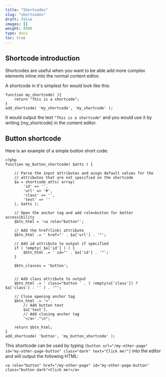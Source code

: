 ```yaml
---
title: "Shortcodes"
slug: "shortcodes"
draft: false
images: []
weight: 9990
type: docs
toc: true
---
```


## Shortcode introduction
Shortcodes are useful when you want to be able add more complex elements inline into the normal content editor.

A shortcode in it's simplest for would look like this:

    function my_shortcode( ){
        return "This is a shortcode";
    }
    add_shortcode( 'my_shortcode', 'my_shortcode' );

It would output the text `"This is a shortcode"` and you would use it by writing [my_shortcode] in the content editor. 

## Button shortcode
Here is an example of a simple button short code:

    <?php
    function my_button_shortcode( $atts ) {

        // Parse the input attributes and assgn default values for the 
        // attributes that are not specified on the shortcode
        $a = shortcode_atts( array(
            'id' => '',
            'url' => '#',
            'class' => '',
            'text' => ''
        ), $atts );

        // Open the anchor tag and add role=button for better accessibility
        $btn_html = '<a role="button"';

        // Add the href(link) attribute
        $btn_html .= ' href="' . $a['url'] . '"';

        // Add id attribute to output if specified
        if ( !empty( $a['id'] ) ) {
            $btn_html .= ' id="' . $a['id'] . '"';
        }

        $btn_classes = 'button';


        // Add class attribute to output
        $btn_html .= ' class="button ' . ( !empty(a['class']) ? $a['class'] : '' ) . '"';

        // Close opening anchor tag
        $btn_html .= '>'.
            // Add button text
            $a['text'].
            // Add closing anchor tag
            '</a>'."\n";

        return $btn_html;
    }
    add_shortcode( 'button', 'my_button_shortcode' );

This shortcode can be used by typing `[button url="/my-other-page" id="my-other-page-button" class="dark" text="Click me!"]` into the editor and will output the following HTML:

    <a role="button" href="/my-other-page" id="my-other-page-button" 
    class="button dark">Click me!</a>

